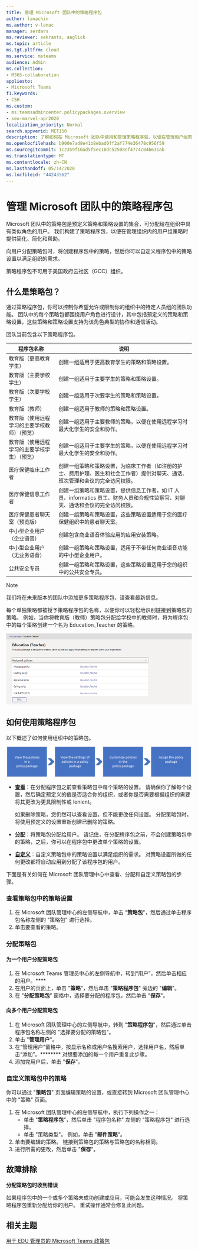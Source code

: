 ```yaml
---
title: 管理 Microsoft 团队中的策略程序包
author: lanachin
ms.author: v-lanac
manager: serdars
ms.reviewer: sekrantz, aaglick
ms.topic: article
ms.tgt.pltfrm: cloud
ms.service: msteams
audience: Admin
ms.collection:
- M365-collaboration
appliesto:
- Microsoft Teams
f1.keywords:
- CSH
ms.custom:
- ms.teamsadmincenter.policypackages.overview
- seo-marvel-apr2020
localization_priority: Normal
search.appverid: MET150
description: 了解如何在 Microsoft 团队中使用和管理策略程序包，以便在管理用户组策略时简化、简化和帮助提供一致性。
ms.openlocfilehash: b900e7ad8e41b8ebad0ff2af774e36478c956f59
ms.sourcegitcommit: 1c2359f10ad5f5ec10dc52508ef4774c04b631ab
ms.translationtype: MT
ms.contentlocale: zh-CN
ms.lasthandoff: 05/14/2020
ms.locfileid: "44243562"
---
```

# <a name="manage-policy-packages-in-microsoft-teams"></a>管理 Microsoft 团队中的策略程序包

Microsoft 团队中的策略包是预定义策略和策略设置的集合，可分配给在组织中具有类似角色的用户。 我们构建了策略程序包，以便在管理组织内的用户组策略时提供简化、简化和帮助。  

向用户分配策略包时，将创建程序包中的策略，然后你可以自定义程序包中的策略设置以满足组织的需求。

策略程序包不可用于美国政府云社区（GCC）组织。

## <a name="what-is-a-policy-package"></a>什么是策略包？

通过策略程序包，你可以控制你希望允许或限制你的组织中的特定人员组的团队功能。 团队中的每个策略包都围绕用户角色进行设计，其中包括预定义的策略和策略设置，这些策略和策略设置支持为该角色典型的协作和通信活动。

团队当前包含以下策略程序包。

|**程序包名称**  |**说明** |
|---------|---------|
|教育版（更高教育学生）    |创建一组适用于更高教育学生的策略和策略设置。|
|教育版（主要学校学生）   |创建一组适用于主要学生的策略和策略设置。|
|教育版（次要学校学生）    |创建一组适用于次要学生的策略和策略设置。         |
|教育版（教师）    |创建一组适用于教师的策略和策略设置。      |
|教育版（使用远程学习的主要学校教师）（预览）   |创建一组适用于主要教师的策略，以便在使用远程学习时最大化学生的安全和协作。      |
|教育版（使用远程学习的主要学校学生）（预览）    |创建一组适用于主要学生的策略，以便在使用远程学习时最大化学生的安全和协作。      |
|医疗保健临床工作者  |创建一组策略和策略设置，为临床工作者（如注册的护士、费用护理、医生和社会工作者）提供对聊天、通话、班次管理和会议的完全访问权限。 |
|医疗保健信息工作者  |创建一组策略和策略设置，提供信息工作者，如 IT 人员、informatics 员工、财务人员和合规性监察官、对聊天、通话和会议的完全访问权限。|
|医疗保健患者聊天室（预览版）  |创建一组策略和策略设置，这些策略设置适用于您的医疗保健组织中的患者聊天室。|
|中小型企业用户（企业语音） |创建包含商业语音体验应用的应用安装策略。|
|中小型企业用户（无业务语音） |创建一组策略和策略设置，适用于不带任何商业语音功能的中小型企业用户。|
|公共安全专员   |创建一组策略和策略设置，这些策略设置适用于您的组织中的公共安全专员。|



> [!NOTE]
> 我们将在未来版本的团队中添加更多策略程序包，请查看最新信息。  

每个单独策略都被授予策略程序包的名称，以便你可以轻松地识别链接到策略包的策略。
例如，当你将教育版（教师）策略包分配给学校中的教师时，将为程序包中的每个策略创建一个名为 Education_Teacher 的策略。

![教育版（教师）策略包的屏幕截图](media/policy-packages-education_teacher.png)

## <a name="how-to-use-policy-packages"></a>如何使用策略程序包

以下概述了如何使用组织中的策略包。

![如何使用策略程序包概述](media/manage-policy-packages-overview.png)

- **[查看](#view-the-settings-of-a-policy-in-a-policy-package)**：在分配程序包之前查看策略包中每个策略的设置。 请确保你了解每个设置，然后确定预定义的值是否适合你的组织，或者你是否需要根据组织的需要将其更改为更具限制性或 lenient。

    如果删除策略，您仍然可以查看设置，但不能更改任何设置。 分配策略包时，将使用预定义的设置重新创建已删除的策略。

- **[分配](#assign-a-policy-package)**：将策略包分配给用户。 请记住，在分配程序包之前，不会创建策略包中的策略，之后，你可以在程序包中更改单个策略的设置。  

- **[自定义](#customize-policies-in-a-policy-package)**：自定义策略包中的策略设置以满足组织的需求。 对策略设置所做的任何更改都将自动应用到分配了该程序包的用户。

下面是有关如何在 Microsoft 团队管理中心中查看、分配和自定义策略包的步骤。

### <a name="view-the-settings-of-a-policy-in-a-policy-package"></a>查看策略包中的策略设置

1. 在 Microsoft 团队管理中心的左侧导航中，单击 "**策略包**"，然后通过单击程序包名称左侧的 "策略包" 进行选择。
2. 单击要查看的策略。

### <a name="assign-a-policy-package"></a>分配策略包

#### <a name="assign-a-policy-package-to-one-user"></a>为一个用户分配策略包

1. 在 Microsoft Teams 管理员中心的左侧导航中，转到“用户”，然后单击相应的用户。****
2. 在用户的页面上，单击 "**策略**"，然后单击 "**策略程序包**" 旁边的 "**编辑**"。
3. 在 "**分配策略包**" 窗格中，选择要分配的程序包，然后单击 "**保存**"。

#### <a name="assign-a-policy-package-to-multiple-users"></a>向多个用户分配策略包

1. 在 Microsoft 团队管理中心的左侧导航中，转到 "**策略程序包**"，然后通过单击程序包名称左侧的 "选择要分配的策略包"。
2. 单击 "**管理用户**"。
3. 在“管理用户”窗格中，按显示名称或用户名搜索用户，选择用户名，然后单击“添加”。******** 对想要添加的每一个用户重复此步骤。
4. 添加完用户后，单击 "**保存**"。

### <a name="customize-policies-in-a-policy-package"></a>自定义策略包中的策略

你可以通过 "**策略包**" 页面编辑策略的设置，或直接转到 Microsoft 团队管理中心中的 "策略" 页面。

1. 在 Microsoft 团队管理中心的左侧导航中，执行下列操作之一：
    - 单击 "**策略程序包**"，然后单击 "程序包名称" 左侧的 "策略程序包" 进行选择。
    - 单击 "策略类型"。  例如，单击 "**邮件策略**"。
2. 单击要编辑的策略。 链接到策略包的策略与策略包的名称相同。
3. 进行所需的更改，然后单击 "**保存**"。

## <a name="troubleshooting"></a>故障排除

**分配策略包时收到错误**

如果程序包中的一个或多个策略未成功创建或应用，可能会发生这种情况。 将策略程序包重新分配给你的用户。 重试操作通常会修复此问题。

## <a name="related-topics"></a>相关主题

[用于 EDU 管理员的 Microsoft Teams 政策包](policy-packages-edu.md)
